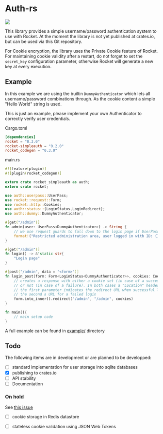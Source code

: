 Auth-rs
=============

[![](https://img.shields.io/badge/crates.io-v0.1.1-red.svg)](https://crates.io/crates/rocket-simpleauth)

This library provides a simple username/password authentication system to use with Rocket.
At the moment the library is not yet published at crates.io, but can be used via this Git repository.

For Cookie encryption, the library uses the Private Cookie feature of Rocket. For maintaining cookie validity after a restart,
do not forget to set the `secret_key` configuration parameter, otherwise Rocket will generate a new key at every execution.

## Example

In this example we are using the builtin `DummyAuthenticator` which lets all username/password combinations through.
As the cookie content a simple "Hello World" string is used.

This is just an example, please implement your own Authenticator to correctly verify user credentials.

Cargo.toml
```toml
[dependencies]
rocket = "0.3.0"
rocket-simpleauth = "0.2.0"
rocket_codegen = "0.3.0"
```

main.rs
```rust
#![feature(plugin)]
#![plugin(rocket_codegen)]

extern crate rocket_simpleauth as auth;
extern crate rocket;

use auth::userpass::UserPass;
use rocket::request::Form;
use rocket::http::Cookies;
use auth::status::{LoginStatus,LoginRedirect};
use auth::dummy::DummyAuthenticator;

#[get("/admin")]
fn admin(user: UserPass<DummyAuthenticator>) -> String {
	// we use request guards to fall down to the login page if UserPass couldn't find a valid cookie
	format!("Restricted administration area, user logged in with ID: {}", user.user_id)
}

#[get("/admin")]
fn login() -> &'static str{
	"Login page"
}

#[post("/admin", data = "<form>")]
fn login_post(form: Form<LoginStatus<DummyAuthenticator>>, cookies: Cookies) -> LoginRedirect{
	// creates a response with either a cookie set (in case of a succesfull login)
	// or not (in case of a failure). In both cases a "Location" header is send.
	// the first parameter indicates the redirect URL when successful login,
	// the second a URL for a failed login
	form.into_inner().redirect("/admin", "/admin", cookies)
}

fn main(){
    // main setup code
}
```

A full example can be found in [example/](example/) directory

## Todo

The following items are in development or are planned to be developped:

* [ ] standard implementation for user storage into sqlite databases
* [x] publishing to crates.io
* [ ] API stability
* [ ] Documentation

### On hold

See [this issue](issues/4)

* [ ] cookie storage in Redis datastore
* [ ] stateless cookie validation using JSON Web Tokens


